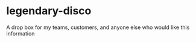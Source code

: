 # legendary-disco

A drop box for my teams, customers, and anyone else who would like this information
